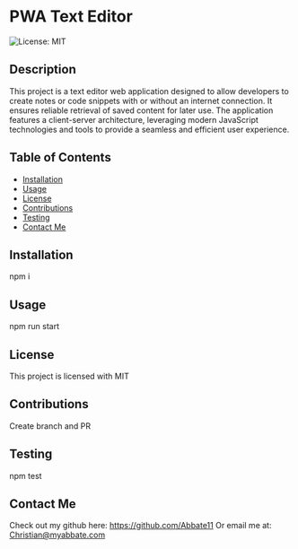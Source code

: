 # PWA Text Editor
  
  ![License: MIT](https://img.shields.io/badge/License-MIT-yellow.svg)
  
  ## Description

  This project is a text editor web application designed to allow developers to create notes or code snippets with or without an internet connection. It ensures reliable retrieval of saved content for later use. The application features a client-server architecture, leveraging modern JavaScript technologies and tools to provide a seamless and efficient user experience.
  
  ## Table of Contents
  * [Installation](#installation)
  * [Usage](#usage)
  * [License](#license)
  * [Contributions](#contributions)
  * [Testing](#testing)
  * [Contact Me](#contact-me)
  

  ## Installation

  npm i 

  ## Usage

  npm run start 

  
  ## License 
  This project is licensed with MIT

  ## Contributions

  Create branch and PR

  ## Testing

  npm test

  ## Contact Me

  Check out my github here: https://github.com/Abbate11 Or email me at: Christian@myabbate.com
